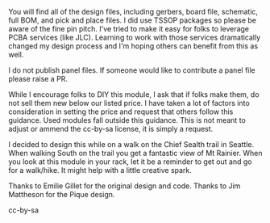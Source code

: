 You will find all of the design files, including gerbers, board file, schematic, full BOM, and pick and place files. I did use TSSOP packages so please be aware of the fine pin pitch. I've tried to make it easy for folks to leverage PCBA services (like JLC). Learning to work with those services dramatically changed my design process and I'm hoping others can benefit from this as well.

I do not publish panel files. If someone would like to contribute a panel file please raise a PR.

While I encourage folks to DIY this module, I ask that if folks make them, do not sell them new below our listed price. I have taken a lot of factors into consideration in setting the price and request that others follow this guidance. Used modules fall outside this guidance. This is not meant to adjust or ammend the cc-by-sa license, it is simply a request.

I decided to design this while on a walk on the Chief Sealth trail in Seattle.  When walking South on the trail you get a fantastic view of Mt Rainier.  When you look at this module in your rack, let it be a reminder to get out and go for a walk/hike.  It might help with a little creative spark.

Thanks to Emilie Gillet for the original design and code.  Thanks to Jim Mattheson for the Pique design.

cc-by-sa
